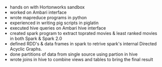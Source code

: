 
- hands on with Hortonworks sandbox
- worked on Ambari interface
- wrote mapreduce programs in python
- experienced in writing pig scripts in piglatin
- executed hive queries on Ambari hive interface
- created spark program to extract toprated movies & least ranked movies in both Spark & Spark 2.0
- defined RDD's & data frames in spark to retrive spark's internal Directed Acyclic Graphs.
- done partitions of data from single source using partion in hive
- wrote joins in hive to combine views and tables to bring the final result

